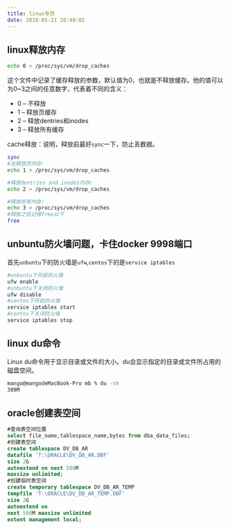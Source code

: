 ```yaml
---
title: linux专页
date: 2018-05-21 20:49:02
---
```


## linux释放内存
``` bash
echo 0 > /proc/sys/vm/drop_caches
```
这个文件中记录了缓存释放的参数，默认值为0，也就是不释放缓存。他的值可以为0~3之间的任意数字，代表着不同的含义：
* 0 – 不释放
* 1 – 释放页缓存
* 2 – 释放dentries和inodes
* 3 – 释放所有缓存

cache释放：说明，释放前最好`sync`一下，防止丢数据。
``` bash
sync
#去释放页内存:
echo 1 > /proc/sys/vm/drop_caches

#释放dentries and inodes内存:
echo 2 > /proc/sys/vm/drop_caches

#释放所有内存:
echo 3 > /proc/sys/vm/drop_caches
#释放之后记得free以下
free
```
## unbuntu防火墙问题，卡住docker 9998端口
首先`unbuntu`下的防火墙是`ufw`,`centos`下的是`service iptables`
``` bash
#unbuntu下开启防火墙
ufw enable
#unbuntu下关闭防火墙
ufw disable
#centos下开启防火墙
service iptables start
#centos下关闭防火墙
service iptables stop
```

## linux du命令
Linux du命令用于显示目录或文件的大小。du会显示指定的目录或文件所占用的磁盘空间。
``` bash
mango@mangodeMacBook-Pro mb % du -sh
309M
```

## oracle创建表空间
``` sql
#查询表空间位置
select file_name,tablespace_name,bytes from dba_data_files;
#创建表空间
create tablespace DV_DB_AR 
datafile 'T:\ORACLE\DV_DB_AR.DBF' 
size 2G  
autoextend on next 500M 
maxsize unlimited;
#创建临时表空间
create temporary tablespace DV_DB_AR_TEMP 
tempfile 'T:\ORACLE\DV_DB_AR_TEMP.DBF' 
size 2G 
autoextend on 
next 500M maxsize unlimited
extent management local;
```






